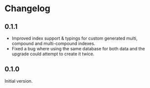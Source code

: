 # Changelog

## 0.1.1

- Improved index support & typings for custom generated multi, compound and multi-compound indexes.
- Fixed a bug where using the same database for both data and the upgrade could attempt to create it twice.

## 0.1.0

Initial version.
